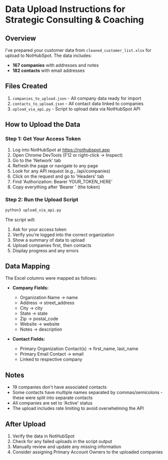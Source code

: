 # Data Upload Instructions for Strategic Consulting & Coaching

## Overview
I've prepared your customer data from `cleaned_customer_list.xlsx` for upload to NotHubSpot. The data includes:
- **167 companies** with addresses and notes
- **182 contacts** with email addresses

## Files Created
1. `companies_to_upload.json` - All company data ready for import
2. `contacts_to_upload.json` - All contact data linked to companies
3. `upload_via_api.py` - Script to upload data via NotHubSpot API

## How to Upload the Data

### Step 1: Get Your Access Token
1. Log into NotHubSpot at https://nothubspot.app
2. Open Chrome DevTools (F12 or right-click → Inspect)
3. Go to the 'Network' tab
4. Refresh the page or navigate to any page
5. Look for any API request (e.g., /api/companies)
6. Click on the request and go to 'Headers' tab
7. Find 'Authorization: Bearer YOUR_TOKEN_HERE'
8. Copy everything after 'Bearer ' (the token)

### Step 2: Run the Upload Script
```bash
python3 upload_via_api.py
```

The script will:
1. Ask for your access token
2. Verify you're logged into the correct organization
3. Show a summary of data to upload
4. Upload companies first, then contacts
5. Display progress and any errors

## Data Mapping
The Excel columns were mapped as follows:
- **Company Fields:**
  - Organization Name → name
  - Address → street_address
  - City → city
  - State → state
  - Zip → postal_code
  - Website → website
  - Notes → description

- **Contact Fields:**
  - Primary Organization Contact(s) → first_name, last_name
  - Primary Email Contact → email
  - Linked to respective company

## Notes
- 19 companies don't have associated contacts
- Some contacts have multiple names separated by commas/semicolons - these were split into separate contacts
- All companies are set to 'Active' status
- The upload includes rate limiting to avoid overwhelming the API

## After Upload
1. Verify the data in NotHubSpot
2. Check for any failed uploads in the script output
3. Manually review and update any missing information
4. Consider assigning Primary Account Owners to the uploaded companies